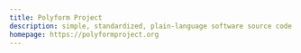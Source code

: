 ```yaml
---
title: Polyform Project
description: simple, standardized, plain-language software source code licenses
homepage: https://polyformproject.org
---
```

